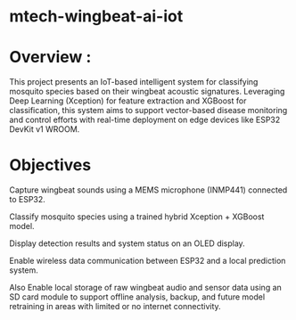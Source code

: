 # mtech-wingbeat-ai-iot
# Overview : 
This project presents an IoT-based intelligent system for classifying mosquito species based on their wingbeat acoustic signatures. Leveraging Deep Learning (Xception) for feature extraction and XGBoost for classification, this system aims to support vector-based disease monitoring and control efforts with real-time deployment on edge devices like ESP32 DevKit v1 WROOM.

# Objectives
Capture wingbeat sounds using a MEMS microphone (INMP441) connected to ESP32.

Classify mosquito species using a trained hybrid Xception + XGBoost model.

Display detection results and system status on an OLED display.

Enable wireless data communication between ESP32 and a local prediction system.

Also Enable local storage of raw wingbeat audio and sensor data using an SD card module to support offline analysis, backup, and future model retraining in areas with limited or no internet connectivity.
